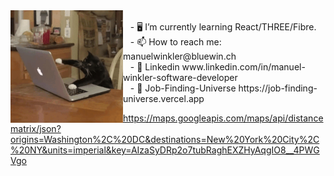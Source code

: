 

<img src="https://github.com/SwissCheese15/SwissCheese15/blob/main/208746.gif" align="left" width="180" height="180" margin-right="20"/>
<br>&nbsp;&nbsp;
- 🖥️ I’m currently learning React/THREE/Fibre. <br>&nbsp;&nbsp;
- 📫 How to reach me: manuelwinkler@bluewin.ch <br> &nbsp;&nbsp;
- 🏢 Linkedin www.linkedin.com/in/manuel-winkler-software-developer <br> &nbsp;&nbsp;
- 🚀 Job-Finding-Universe https://job-finding-universe.vercel.app

https://maps.googleapis.com/maps/api/distancematrix/json?origins=Washington%2C%20DC&destinations=New%20York%20City%2C%20NY&units=imperial&key=AIzaSyDRp2o7tubRaghEXZHyAqgIO8__4PWGVgo
